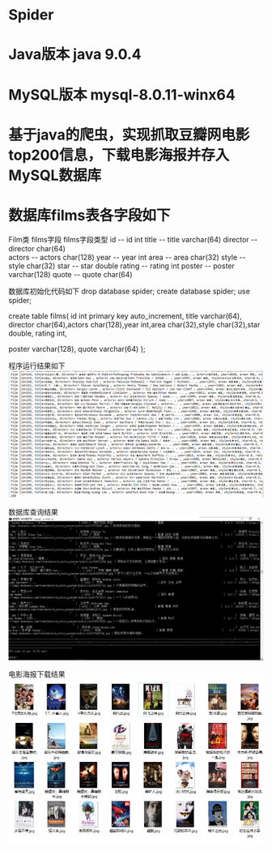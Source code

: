 # Spider

# Java版本 java 9.0.4
# MySQL版本 mysql-8.0.11-winx64

# 基于java的爬虫，实现抓取豆瓣网电影top200信息，下载电影海报并存入MySQL数据库

# 数据库films表各字段如下

Film类       films字段   films字段类型
id         --  id         int
title      --  title	  varchar(64)
director   --  director	  char(64)	
actors     --  actors	  char(128)
year       --  year	  int
area       --  area       char(32)
style	   --  style	  char(32)
star       --  star	  double
rating     --  rating	  int
poster     --  poster	  varchar(128)
quote	   --  quote      char(64)

数据库初始化代码如下
drop database spider;
create database spider;
use spider;

create table films(
id int primary key auto_increment,
title varchar(64),
director char(64),actors char(128),year int,area char(32),style char(32),star double,
rating int,

poster varchar(128),
quote varchar(64)
);

程序运行结果如下
![image](https://github.com/limcislimc/Spider/blob/master/running.png)

数据库查询结果
![image](https://github.com/limcislimc/Spider/blob/master/database.png)

电影海报下载结果
![image](https://github.com/limcislimc/Spider/blob/master/pics.jpg)
